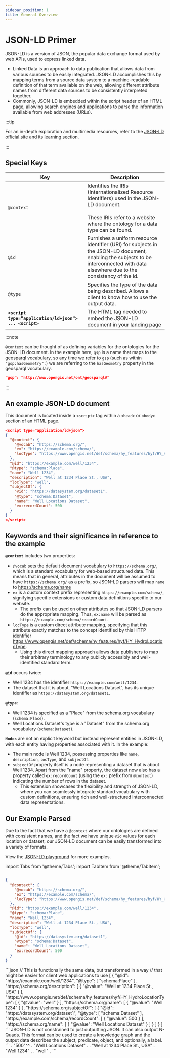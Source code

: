 ```yaml
---
sidebar_position: 1
title: General Overview
---
```


# JSON-LD Primer

JSON-LD is a version of JSON, the popular data exchange format used by web APIs, used to express linked data.

- Linked Data is an approach to data publication that allows data from various sources to be easily integrated. JSON-LD accomplishes this by mapping terms from a source data system to a machine-readable definition of that term available on the web, allowing different attribute names from different data sources to be consistently interpreted together.
- Commonly, JSON-LD is embedded within the script header of an HTML page, allowing search engines and applications to parse the information available from web addresses (URLs).

:::tip

For an in-depth exploration and multimedia resources, refer to the [JSON-LD official site](https://json-ld.org) and its [learning section](https://json-ld.org/learn.html).

:::

## Special Keys

| Key       | Description                                                                                               |
|-----------|-----------------------------------------------------------------------------------------------------------|
| `@context`| Identifies the IRIs (Internationalized Resource Identifiers) used in the JSON-LD document. <br/><br/>  These IRIs refer to a website where the ontology for a data type can be found.                                             |
| `@id`    | Furnishes a uniform resource identifier (URI) for subjects in the JSON-LD document, enabling the subjects to be interconnected with data elsewhere due to the consistency of the id.                                               |
| `@type`  | Specifies the type of the data being described. Allows a client to know how to use the output data. |
| **`<script type="application/ld+json"> ... <script>`** | The HTML tag needed to embed the JSON-LD document in your landing page |

:::note

`@context` can be thought of as defining variables for the ontologies for the JSON-LD document. In the example here, `gsp` is a name that maps to the geosparql vocabulary, so any time we refer to `gsp` (such as within `"gsp:hasGeometry":`) we are referring to the `hasGeometry` property in the geosparql vocabulary. 

```json
"gsp": "http://www.opengis.net/ont/geosparql#"
```

:::


## An example JSON-LD document

This document is located inside a `<script>` tag within a `<head>` or `<body>` section of an HTML page.

```json
<script type="application/ld+json">
{
  "@context": {
    "@vocab": "https://schema.org/",
    "ex": "https://example.com/schema/",
    "locType": "https://www.opengis.net/def/schema/hy_features/hyf/HY_HydroLocationType"
  },
  "@id": "https://example.com/well/1234",
  "@type": "schema:Place",
  "name": "Well 1234",
  "description": "Well at 1234 Place St., USA",
  "locType": "well",
  "subjectOf": {
    "@id": "https://datasystem.org/dataset1",
    "@type": "schema:Dataset",
    "name": "Well Locations Dataset",
    "ex:recordCount": 500
  }
}
</script>
```

## Keywords and their significance in reference to the example

**`@context`** includes two properties:

- `@vocab` sets the default document vocabulary to `https://schema.org/`, which is a standard vocabulary for web-based structured data. This means that in general, attributes in the document will be assumed to have `https://schema.org/` as a prefix, so JSON-LD parsers will map `name` to https://schema.org/name
- `ex` is a custom context prefix representing `https://example.com/schema/`, signifying specific extensions or custom data definitions specific to our website. 
  - The prefix can be used on other attributes so that JSON-LD parsers do the appropriate mapping. Thus, `ex:name` will be parsed as `https://example.com/schema/recordCount`.
- `locType` is a custom direct attribute mapping, specifying that this attribute exactly matches to the concept identified by this HTTP identifier https://www.opengis.net/def/schema/hy_features/hyf/HY_HydroLocationType. 
  - Using this direct mapping approach allows data publishers to map their arbitrary terminology to any publicly accessibly and well-identified standard term.

**`@id`** occurs twice:

- Well 1234 has the identifier `https://example.com/well/1234`.
- The dataset that it is about, "Well Locations Dataset", has its unique identifier as `https://datasystem.org/dataset1`.

**`@type`**: 

- Well 1234 is specified as a "Place" from the schema.org vocabulary (`schema:Place`).
- Well Locations Dataset's type is a "Dataset" from the schema.org vocabulary (`schema:Dataset`).

**`Nodes`** are not an explicit keyword but instead represent entities in JSON-LD, with each entity having properties associated with it. In the example:

- The main node is Well 1234, possessing properties like `name`, `description`, `locType`, and `subjectOf`.
- `subjectOf` property itself is a node representing a dataset that is about Well 1234. Apart from the "name" property, the dataset now also has a property called `ex:recordCount` (using the `ex:` prefix from `@context`) indicating the number of rows in the dataset. 
  - This extension showcases the flexibility and strength of JSON-LD, where you can seamlessly integrate standard vocabulary with custom definitions, ensuring rich and well-structured interconnected data representations. 


## Our Example Parsed

Due to the fact that we have a `@context` where our ontologies are defined with consistent names, and the fact we have unique `@id` values for each location or dataset, our JSON-LD document can be easily transformed into a variety of formats. 

View the [JSON-LD playground](/docs/playground/jsonld.md) for more examples.

import Tabs from '@theme/Tabs';
import TabItem from '@theme/TabItem';

<Tabs>
  <TabItem value="original" label="Original" default>

```json

{
  "@context": {
    "@vocab": "https://schema.org/",
    "ex": "https://example.com/schema/",
    "locType": "https://www.opengis.net/def/schema/hy_features/hyf/HY_HydroLocationType"
  },
  "@id": "https://example.com/well/1234",
  "@type": "schema:Place",
  "name": "Well 1234",
  "description": "Well at 1234 Place St., USA",
  "locType": "well",
  "subjectOf": {
    "@id": "https://datasystem.org/dataset1",
    "@type": "schema:Dataset",
    "name": "Well Locations Dataset",
    "ex:recordCount": 500
  }
}

```
  </TabItem>
  <TabItem value="expanded" label="Expanded">
    ```json
     // This is functionally the same data, but transformed in a way 
     // that might be easier for client web applications to use 
      [
        {
          "@id": "https://example.com/well/1234",
          "@type": [
            "schema:Place"
          ],
          "https://schema.org/description": [
            {
              "@value": "Well at 1234 Place St., USA"
            }
          ],
          "https://www.opengis.net/def/schema/hy_features/hyf/HY_HydroLocationType": [
            {
              "@value": "well"
            }
          ],
          "https://schema.org/name": [
            {
              "@value": "Well 1234"
            }
          ],
          "https://schema.org/subjectOf": [
            {
              "@id": "https://datasystem.org/dataset1",
              "@type": [
                "schema:Dataset"
              ],
              "https://example.com/schema/recordCount": [
                {
                  "@value": 500
                }
              ],
              "https://schema.org/name": [
                {
                  "@value": "Well Locations Dataset"
                }
              ]
            }
          ]
        }
      ]
    ```
  </TabItem>
  <TabItem value="quads" label="N-Quads">
   JSON-LD is not constrained to just outputting JSON. It can also output N-Quads. This format can be used to create a knowledge graph and the output data describes the subject, predicate, object, and optionally, a label. 
  ```
<https://datasystem.org/dataset1> <http://www.w3.org/1999/02/22-rdf-syntax-ns#type> <schema:Dataset> .
<https://datasystem.org/dataset1> <https://example.com/schema/recordCount> "500"^^<http://www.w3.org/2001/XMLSchema#integer> .
<https://datasystem.org/dataset1> <https://schema.org/name> "Well Locations Dataset" .
<https://example.com/well/1234> <http://www.w3.org/1999/02/22-rdf-syntax-ns#type> <schema:Place> .
<https://example.com/well/1234> <https://schema.org/description> "Well at 1234 Place St., USA" .
<https://example.com/well/1234> <https://schema.org/name> "Well 1234" .
<https://example.com/well/1234> <https://schema.org/subjectOf> <https://datasystem.org/dataset1> .
<https://example.com/well/1234> <https://www.opengis.net/def/schema/hy_features/hyf/HY_HydroLocationType> "well" .
  ```
  </TabItem>
</Tabs>

